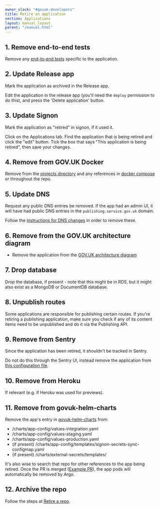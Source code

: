 ```yaml
---
owner_slack: "#govuk-developers"
title: Retire an application
section: Applications
layout: manual_layout
parent: "/manual.html"
---
```


## 1. Remove end-to-end tests

Remove any [end-to-end tests][end-to-end] specific to the application.

[end-to-end]: https://github.com/alphagov/govuk-e2e-tests

## 2. Update Release app

Mark the application as archived in the Release app.

Edit the application in the release app (you'll need the `deploy` permission to
do this), and press the 'Delete application' button.

## 3. Update Signon

Mark the application as "retired" in signon, if it used it.

Click on the Applications tab. Find the application that is being retired and
click the "edit" button. Tick the box that says "This application is being
retired", then save your changes.

## 4. Remove from GOV.UK Docker

Remove from the [projects directory] and any references
in [docker compose] or throughout the repo.

[projects directory]: https://github.com/alphagov/govuk-docker/tree/master/projects
[docker compose]: https://github.com/alphagov/govuk-docker/blob/master/docker-compose.yml

## 5. Update DNS

Request any public DNS entries be removed. If the app had an admin UI, it will
have had public DNS entries in the `publishing.service.gov.uk` domain.

Follow the [instructions for DNS changes][dns-changes] in order to remove
these.

[dns-changes]: /manual/dns.html#dns-for-the-publishingservicegovuk-domain

## 6. Remove from the GOV.UK architecture diagram

- Remove the application from the [GOV.UK architecture diagram](/manual/architecture.html)

## 7. Drop database

Drop the database, if present - note that this might be in RDS, but it might also exist
as a MongoDB or DocumentDB database.

## 8. Unpublish routes

Some applications are responsible for publishing certain routes. If you're
retiring a publishing application, make sure you check if any of its content
items need to be unpublished and do it via the Publishing API.

## 9. Remove from Sentry

Since the application has been retired, it shouldn't be tracked in Sentry.

Do not do this through the Sentry UI, instead remove the application from
[this configuration file](https://github.com/alphagov/govuk-infrastructure/blob/main/terraform/deployments/sentry/locals.tf).

## 10. Remove from Heroku

If relevant (e.g. if Heroku was used for previews).

## 11. Remove from govuk-helm-charts

Remove the app's entry in [govuk-helm-charts](https://github.com/alphagov/govuk-helm-charts/) from:

- /charts/app-config/values-integration.yaml
- /charts/app-config/values-staging.yaml
- /charts/app-config/values-production.yaml
- (if present) /charts/app-config/templates/signon-secrets-sync-configmap.yaml
- (if present) /charts/external-secrets/templates/<app name>

It's also wise to search that repo for other references to the app being retired.
Once the PR is merged ([Example PR](https://github.com/alphagov/govuk-helm-charts/pull/1236)), the app pods will automatically be removed by Argo.

## 12. Archive the repo

Follow the steps at [Retire a repo](/manual/retiring-a-repo.html).
